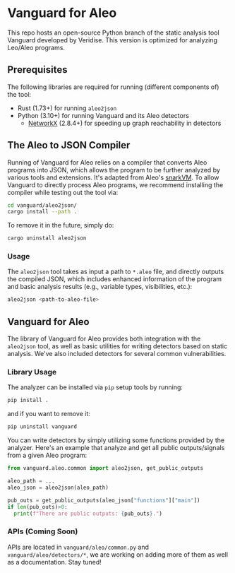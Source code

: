 # Vanguard for Aleo

This repo hosts an open-source Python branch of the static analysis tool Vanguard developed by Veridise. This version is optimized for analyzing Leo/Aleo programs.

## Prerequisites

The following libraries are required for running (different components of) the tool:

- Rust (1.73+) for running `aleo2json`
- Python (3.10+) for running Vanguard and its Aleo detectors
  - [NetworkX](https://networkx.org/documentation/stable/install.html) (2.8.4+) for speeding up graph reachability in detectors

## The Aleo to JSON Compiler

Running of Vanguard for Aleo relies on a compiler that converts Aleo programs into JSON, which allows the program to be further analyzed by various tools and extensions. It's adapted from Aleo's [snarkVM](https://github.com/AleoHQ/snarkVM/). To allow Vanguard to directly process Aleo programs, we recommend installing the compiler while testing out the tool via:

```bash
cd vanguard/aleo2json/
cargo install --path .
```

To remove it in the future, simply do:

```bash
cargo uninstall aleo2json
```

### Usage

The `aleo2json` tool takes as input a path to `*.aleo` file, and directly outputs the compiled JSON, which includes enhanced information of the program and basic analysis results (e.g., variable types, visibilities, etc.):

```bash
aleo2json <path-to-aleo-file>
```

## Vanguard for Aleo

The library of Vanguard for Aleo provides both integration with the `aleo2json` tool, as well as basic utilities for writing detectors based on static analysis. We've also included detectors for several common vulnerabilities.

### Library Usage

The analyzer can be installed via `pip` setup tools by running:

```bash
pip install .
```

and if you want to remove it:

```bash
pip uninstall vanguard
```

You can write detectors by simply utilizing some functions provided by the analyzer. Here's an example that analyze and get all public outputs/signals from a given Aleo program:

```python
from vanguard.aleo.common import aleo2json, get_public_outputs

aleo_path = ...
aleo_json = aleo2json(aleo_path)

pub_outs = get_public_outputs(aleo_json["functions"]["main"])
if len(pub_outs)>0:
  print(f"There are public outputs: {pub_outs}.")
```

### APIs (Coming Soon)

APIs are located in `vanguard/aleo/common.py` and `vanguard/aleo/detectors/*`, we are working on adding more of them as well as a documentation. Stay tuned!
